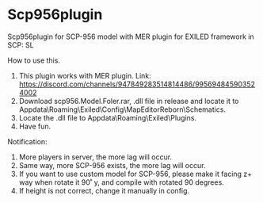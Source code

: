 # Scp956plugin
Scp956plugin for SCP-956 model with MER plugin for EXILED framework in SCP: SL

How to use this.
1. This plugin works with MER plugin. Link: https://discord.com/channels/947849283514814486/995694845903524002
2. Download scp956.Model.Foler.rar, .dll file in release and locate it to Appdata\Roaming\Exiled\Config\MapEditorReborn\Schematics.
3. Locate the .dll file to Appdata\Roaming\Exiled\Plugins.
4. Have fun.

Notification:
1. More players in server, the more lag will occur.
2. Same way, more SCP-956 exists, the more lag will occur.
3. If you want to use custom model for SCP-956, please make it facing z+ way when rotate it 90˚ y, and compile with rotated 90 degrees.
4. If height is not correct, change it manually in config.
